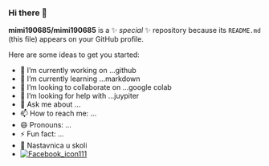 ### Hi there 👋


**mimi190685/mimi190685** is a ✨ _special_ ✨ repository because its `README.md` (this file) appears on your GitHub profile.

Here are some ideas to get you started:

- 🔭 I’m currently working on ...github
- 🌱 I’m currently learning ...markdown
- 👯 I’m looking to collaborate on ...google colab
- 🤔 I’m looking for help with ...juypiter
- 💬 Ask me about ...
- 📫 How to reach me: ...
- 😄 Pronouns: ...
- ⚡ Fun fact: ...
- :office: Nastavnica u skoli
- [![Facebook_icon111](https://user-images.githubusercontent.com/125125256/218260919-f7f06e99-7baf-4a8a-959e-ae5c814a2f59.png)
](https://www.facebook.com/milica.klisura.9) 
